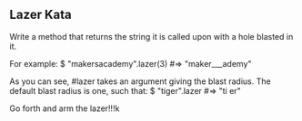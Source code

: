 ## Lazer Kata

Write a method that returns the string it is called upon with a hole blasted in it.

For example:
  $ "makersacademy".lazer(3) #=> "maker___ademy"

As you can see, #lazer takes an argument giving the blast radius. The default blast radius is one, such that:
  $ "tiger".lazer #=> "ti er"

Go forth and arm the lazer!!!k
